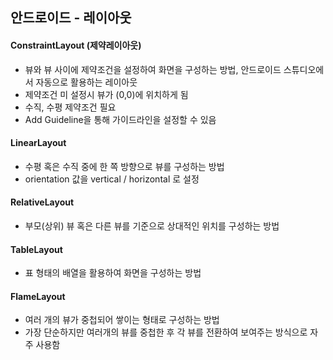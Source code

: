 ## 안드로이드 - 레이아웃

#### ConstraintLayout (제약레이아웃)

- 뷰와 뷰 사이에 제약조건을 설정하여 화면을 구성하는 방법, 안드로이드 스튜디오에서 자동으로 활용하는 레이아웃
- 제약조건 미 설정시 뷰가 (0,0)에 위치하게 됨
- 수직, 수평 제약조건 필요
- Add Guideline을 통해 가이드라인을 설정할 수 있음



#### LinearLayout

- 수평 혹은 수직 중에 한 쪽 방향으로 뷰를 구성하는 방법
- orientation 값을 vertical / horizontal 로 설정



#### RelativeLayout

- 부모(상위) 뷰 혹은 다른 뷰를 기준으로 상대적인 위치를 구성하는 방법



#### TableLayout

- 표 형태의 배열을 활용하여 화면을 구성하는 방법



#### FlameLayout

- 여러 개의 뷰가 중첩되어 쌓이는 형태로 구성하는 방법 
- 가장 단순하지만 여러개의 뷰를 중첩한 후 각 뷰를 전환하여 보여주는 방식으로 자주 사용함

